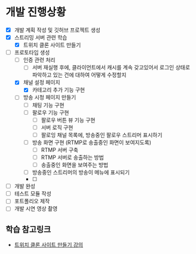 # 개발 진행상황

- [x] 개발 계획 작성 및 깃허브 프로젝트 생성
- [x] 스트리밍 서버 관련 학습
    - [x] 트위치 클론 사이트 만들기
- [ ] 프로토타입 생성
  - [ ] 인증 관련 처리
    - [ ] 서버 재실행 후에, 클라이언트에서 캐시를 계속 갖고있어서 로그인 상태로 파악하고 있는 건에 대하여 어떻게 수정할지
  - [x] 채널 설정 페이지
    - [x] 카테고리 추가 기능 구현
  - [ ] 방송 시청 페이지 만들기
    - [ ] 채팅 기능 구현
    - [ ] 팔로우 기능 구현
      - [ ] 팔로우 버튼 뷰 기능 구현
      - [ ] 서버 로직 구현
      - [ ] 팔로잉 채널 목록에, 방송중인 팔로우 스트리머 표시하기
    - [ ] 방송 화면 구현 (RTMP로 송출중인 화면이 보여지도록)
      - [ ] RTMP 서버 구축
      - [ ] RTMP 서버로 송출하는 방법
      - [ ] 송출중인 화면을 보여주는 방법
    - [ ] 방송중인 스트리머의 방송이 메뉴에 표시되기
    - [ ] 
- [ ] 개발 완성
- [ ] 테스트 모듈 작성
- [ ] 포트폴리오 제작
- [ ] 개발 시연 영상 촬영

## 학습 참고링크
- [트위치 클론 사이트 만들기 강의](https://www.udemy.com/course/creating-a-streaming-platform-practical-mern-stack-course/)